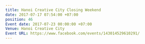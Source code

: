 ```yaml
---
title: Hanoi Creative City Closing Weekend
date: 2017-07-17 07:54:00 +07:00
position: 46
Event date: 2017-07-23 00:00:00 +07:00
Venue: Hanoi Creative City
Event URL: https://www.facebook.com/events/143014529610291/
---
```


